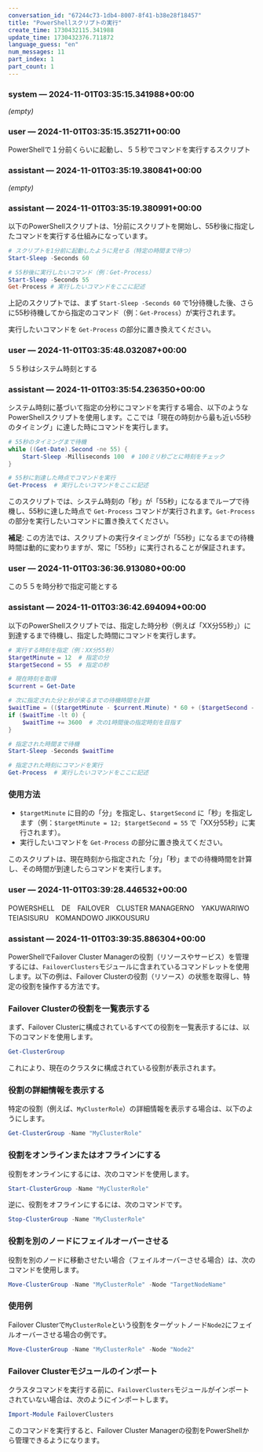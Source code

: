 ```yaml
---
conversation_id: "67244c73-1db4-8007-8f41-b38e28f18457"
title: "PowerShellスクリプトの実行"
create_time: 1730432115.341988
update_time: 1730432376.711872
language_guess: "en"
num_messages: 11
part_index: 1
part_count: 1
---
```


### system — 2024-11-01T03:35:15.341988+00:00

_(empty)_

### user — 2024-11-01T03:35:15.352711+00:00

PowerShellで１分前くらいに起動し、５５秒でコマンドを実行するスクリプト

### assistant — 2024-11-01T03:35:19.380841+00:00

_(empty)_

### assistant — 2024-11-01T03:35:19.380991+00:00

以下のPowerShellスクリプトは、1分前にスクリプトを開始し、55秒後に指定したコマンドを実行する仕組みになっています。

```powershell
# スクリプトを1分前に起動したように見せる（特定の時間まで待つ）
Start-Sleep -Seconds 60

# 55秒後に実行したいコマンド（例：Get-Process）
Start-Sleep -Seconds 55
Get-Process # 実行したいコマンドをここに記述
```

上記のスクリプトでは、まず `Start-Sleep -Seconds 60` で1分待機した後、さらに55秒待機してから指定のコマンド（例：`Get-Process`）が実行されます。

実行したいコマンドを `Get-Process` の部分に置き換えてください。

### user — 2024-11-01T03:35:48.032087+00:00

５５秒はシステム時刻とする

### assistant — 2024-11-01T03:35:54.236350+00:00

システム時刻に基づいて指定の分秒にコマンドを実行する場合、以下のようなPowerShellスクリプトを使用します。ここでは「現在の時刻から最も近い55秒のタイミング」に達した時にコマンドを実行します。

```powershell
# 55秒のタイミングまで待機
while ((Get-Date).Second -ne 55) {
    Start-Sleep -Milliseconds 100  # 100ミリ秒ごとに時刻をチェック
}

# 55秒に到達した時点でコマンドを実行
Get-Process  # 実行したいコマンドをここに記述
```

このスクリプトでは、システム時刻の「秒」が「55秒」になるまでループで待機し、55秒に達した時点で `Get-Process` コマンドが実行されます。`Get-Process` の部分を実行したいコマンドに置き換えてください。

**補足**: この方法では、スクリプトの実行タイミングが「55秒」になるまでの待機時間は動的に変わりますが、常に「55秒」に実行されることが保証されます。

### user — 2024-11-01T03:36:36.913080+00:00

この５５を時分秒で指定可能とする

### assistant — 2024-11-01T03:36:42.694094+00:00

以下のPowerShellスクリプトでは、指定した時分秒（例えば「XX分55秒」）に到達するまで待機し、指定した時間にコマンドを実行します。

```powershell
# 実行する時刻を指定（例：XX分55秒）
$targetMinute = 12  # 指定の分
$targetSecond = 55  # 指定の秒

# 現在時刻を取得
$current = Get-Date

# 次に指定された分と秒が来るまでの待機時間を計算
$waitTime = (($targetMinute - $current.Minute) * 60 + ($targetSecond - $current.Second))
if ($waitTime -lt 0) {
    $waitTime += 3600  # 次の1時間後の指定時刻を目指す
}

# 指定された時間まで待機
Start-Sleep -Seconds $waitTime

# 指定された時刻にコマンドを実行
Get-Process  # 実行したいコマンドをここに記述
```

### 使用方法
- `$targetMinute` に目的の「分」を指定し、`$targetSecond` に「秒」を指定します（例：`$targetMinute = 12; $targetSecond = 55` で「XX分55秒」に実行されます）。
- 実行したいコマンドを `Get-Process` の部分に置き換えてください。

このスクリプトは、現在時刻から指定された「分」「秒」までの待機時間を計算し、その時間が到達したらコマンドを実行します。

### user — 2024-11-01T03:39:28.446532+00:00

POWERSHELL　DE　FAILOVER　CLUSTER MANAGERNO　YAKUWARIWO TEIASISURU　KOMANDOWO JIKKOUSURU

### assistant — 2024-11-01T03:39:35.886304+00:00

PowerShellでFailover Cluster Managerの役割（リソースやサービス）を管理するには、`FailoverClusters`モジュールに含まれているコマンドレットを使用します。以下の例は、Failover Clusterの役割（リソース）の状態を取得し、特定の役割を操作する方法です。

### Failover Clusterの役割を一覧表示する

まず、Failover Clusterに構成されているすべての役割を一覧表示するには、以下のコマンドを使用します。

```powershell
Get-ClusterGroup
```

これにより、現在のクラスタに構成されている役割が表示されます。

### 役割の詳細情報を表示する

特定の役割（例えば、`MyClusterRole`）の詳細情報を表示する場合は、以下のようにします。

```powershell
Get-ClusterGroup -Name "MyClusterRole"
```

### 役割をオンラインまたはオフラインにする

役割をオンラインにするには、次のコマンドを使用します。

```powershell
Start-ClusterGroup -Name "MyClusterRole"
```

逆に、役割をオフラインにするには、次のコマンドです。

```powershell
Stop-ClusterGroup -Name "MyClusterRole"
```

### 役割を別のノードにフェイルオーバーさせる

役割を別のノードに移動させたい場合（フェイルオーバーさせる場合）は、次のコマンドを使用します。

```powershell
Move-ClusterGroup -Name "MyClusterRole" -Node "TargetNodeName"
```

### 使用例

Failover Clusterで`MyClusterRole`という役割をターゲットノード`Node2`にフェイルオーバーさせる場合の例です。

```powershell
Move-ClusterGroup -Name "MyClusterRole" -Node "Node2"
```

### Failover Clusterモジュールのインポート

クラスタコマンドを実行する前に、`FailoverClusters`モジュールがインポートされていない場合は、次のようにインポートします。

```powershell
Import-Module FailoverClusters
```

このコマンドを実行すると、Failover Cluster Managerの役割をPowerShellから管理できるようになります。
